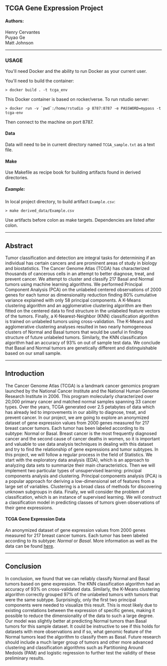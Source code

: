 TCGA Gene Expression Project
----------------------------
#### Authors:
Henry Cervantes \
Puyao Ge \
Matt Johnson

***

### USAGE

You'll need Docker and the ability to run Docker as your current user.

You'll need to build the container:

    > docker build . -t tcga_env

This Docker container is based on rocker/verse. To run rstudio server:

    > docker run -v `pwd`:/home/rstudio -p 8787:8787 -e PASSWORD=mypass -t tcga-env
      
Then connect to the machine on port 8787.

#### Data
Data will need to be in current directory named `TCGA_sample.txt` as a text file. 

#### Make
Use Makefile as recipe book for building artifacts found in derived directories. 

##### Example:
In local project directory, to build artifact `Example.csv`:

    > make derived_data/Example.csv
    
Use artifacts before colon as make targets. Dependencies are listed after colon.

***

Abstract
--------
Tumor classification and detection are integral tasks for determining if an individual has certain cancers and are prominent areas of study in biology and biostatistics. The Cancer Genome Atlas (TCGA) has characterized thousands of cancerous cells in an attempt to better diagnose, treat, and prevent cancer. We attempt to cluster and classify 217 Basal and Normal tumors using machine learning algorithms. We performed Principal Component Analysis (PCA) on the unlabeled centered observations of 2000 genes for each tumor as dimensionality reduction finding 80% cumulative variance explained with only 58 principal components. A K-Means clustering algorithm and an agglomerative clustering algorithm are then fitted on the centered data to find structure in the unlabeled feature vectors of the tumors. Finally, a K-Nearest-Neighbor (KNN) classification algorithm is trained on unlabeled tumors using cross-validation. The K-Means and agglomerative clustering analyses resulted in two nearly homogeneous clusters of Normal and Basal tumors that would be useful in finding structure of future unlabeled tumors. Similarly, the KNN classification algorithm had an accuracy of 93% on out of sample test data. We conclude that Basal and Normal tumors are genetically different and distinguishable based on our small sample.

***

Introduction
------------
The Cancer Genome Atlas (TCGA) is a landmark cancer genomics program launched by the National Cancer Institute and the National Human Genome Research Institute in 2006. This program molecularly characterized over 20,000 primary cancer and matched normal samples spanning 33 cancer types. Over the years, TCGA generated over 2.5 petabytes of data which has already led to improvements in our ability to diagnose, treat, and prevent cancer. In our project, we are going to explore an anonymized dataset of gene expression values from 2000 genes measured for 217 breast cancer tumors. Each tumor has been labeled according to its subtype: Normal or Basal. Breast cancer is the most frequently diagnosed cancer and the second cause of cancer deaths in women, so it is important and valuable to use data analysis techniques in dealing with this dataset and try to find the relationship of gene expressions and tumor subtypes.
 In this project, we will follow a regular process in the field of Statistics. We start with the exploratory data analysis (EDA), which is an approach to analyzing data sets to summarize their main characteristics. Then we will implement two particular types of unsupervised learning: principal components analysis and clustering. Principal components analysis (PCA) is a popular approach for deriving a low-dimensional set of features from a large set of variables. Clustering is a broad class of methods for discovering unknown subgroups in data. Finally, we will consider the problem of classification, which is an instance of supervised learning. We will construct a classification model in predicting classes of tumors given observations of their gene expressions.


#### TCGA Gene Expression Data

An anonymized dataset of gene expression values from 2000 genes measured for 217 breast cancer tumors. Each tumor has been labeled according to its subtype: *Normal* or *Basal*. More information as well as the data can be found [here](https://www.cancer.gov/about-nci/organization/ccg/research/structural-genomics/tcga). 

***

Conclusion
----------
In conclusion, we found that we can reliably classify Normal and Basal tumors based on gene expression. The KNN classification algorithm had an accuracy of 93% on cross-validated data. Similarly, the K-Means clustering algorithm correctly grouped 97% of the unlabeled tumors with tumors that were the same subtype. Surprisingly, only the first two principal components were needed to visualize this result. This is most likely due to existing correlations between the expression of specific genes, making it possible to reduce the dimensionality of the data to such a large degree. 
Our model was slightly better at predicting Normal tumors than Basal tumors for this sample dataset. It could be instructive to see if this holds for datasets with more observations and if so, what genomic feature of the Normal tumors lead the algorithm to classify them as Basal. Future research should include a much larger group of tumors and other more advanced clustering and classification algorithms such as Partitioning Around Medoids (PAM) and logistic regression to further test the validity of these preliminary results. 